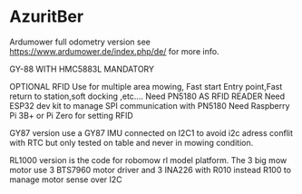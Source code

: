 # AzuritBer
Ardumower full odometry version
see https://www.ardumower.de/index.php/de/ for more info.

GY-88 WITH HMC5883L MANDATORY

OPTIONAL RFID
	Use for multiple area mowing, Fast start Entry point,Fast return to station,soft docking ,etc....
	Need PN5180 AS RFID READER
	Need ESP32 dev kit to manage SPI communication with PN5180 
	Need Raspberry Pi 3B+ or Pi Zero for setting RFID

GY87 version use a GY87 IMU connected on I2C1 to avoid i2c adress conflit with RTC but only tested on table and never in mowing condition.

RL1000 version is the code for robomow rl model platform.
	The 3 big mow motor use 3 BTS7960 motor driver and 3 INA226 with R010 instead R100 to manage motor sense over I2C
